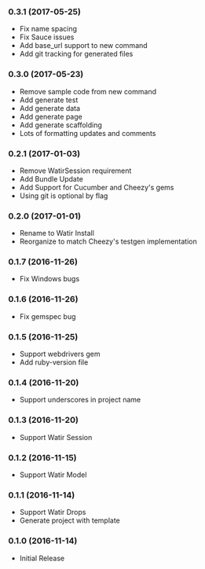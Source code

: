 ### 0.3.1 (2017-05-25)

* Fix name spacing
* Fix Sauce issues
* Add base_url support to new command
* Add git tracking for generated files

### 0.3.0 (2017-05-23)

* Remove sample code from new command
* Add generate test
* Add generate data
* Add generate page
* Add generate scaffolding
* Lots of formatting updates and comments

### 0.2.1 (2017-01-03)

* Remove WatirSession requirement
* Add Bundle Update
* Add Support for Cucumber and Cheezy's gems
* Using git is optional by flag

### 0.2.0 (2017-01-01)

* Rename to Watir Install
* Reorganize to match Cheezy's testgen implementation

### 0.1.7 (2016-11-26)

* Fix Windows bugs

### 0.1.6 (2016-11-26)

* Fix gemspec bug

### 0.1.5 (2016-11-25)

* Support webdrivers gem
* Add ruby-version file

### 0.1.4 (2016-11-20)

* Support underscores in project name

### 0.1.3 (2016-11-20)

* Support Watir Session

### 0.1.2 (2016-11-15)

* Support Watir Model

### 0.1.1 (2016-11-14)

* Support Watir Drops
* Generate project with template

### 0.1.0 (2016-11-14)

* Initial Release
